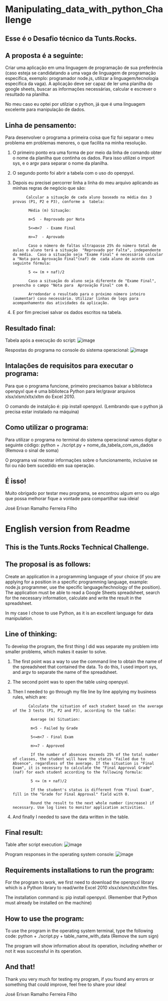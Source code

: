 # Manipulating_data_with_python_Challenge

## Esse é o Desafio técnico da Tunts.Rocks.

## A proposta é a seguinte: 
Criar uma aplicação em uma linguagem de programação de sua preferência (caso esteja se  candidatando a uma vaga de linguagem de programação específica, exemplo: programador  node.js, utilizar a linguagem/tecnologia específica da vaga). A aplicação deve ser capaz de ler  uma planilha do google sheets, buscar as informações necessárias, calcular e escrever o  resultado na planilha. 

No meu caso eu optei por utilziar o python, já que é uma linguagem excelente para manipulação de dados. 

## Linha de pensamento:
Para desenvolver o programa a primeira coisa que fiz foi separar o meu problema em problemas menores, o que facilita na minha resolução.

1. O primeiro ponto era uma forma de por meio da linha de comando obter o nome da planilha que continha os dados. Para isso utilizei o import sys, e o argv para separar o nome da planilha.

2. O segundo ponto foi abrir a tabela com o uso do openpyxl.

3. Depois eu precisei percorrer linha a linha do meu arquivo aplicando as minhas regras de negócio que são:

             Calcular a situação de cada aluno baseado na média das 3 provas (P1, P2 e P3), conforme a  tabela:
              
              Média (m) Situação:
              
              m<5  - Reprovado por Nota
              
              5<=m<7  - Exame Final
              
              m>=7  - Aprovado
              
              Caso o número de faltas ultrapasse 25% do número total de aulas o aluno terá a situação  "Reprovado por Falta", independente da média.  Caso a situação seja "Exame Final" é necessário calcular a "Nota para Aprovação Final"(naf) de  cada aluno de acordo com seguinte fórmula: 
              
              5 <= (m + naf)/2
              
              Caso a situação do aluno seja diferente de "Exame Final", preencha o campo "Nota para  Aprovação Final" com 0. 
              
              Arredondar o resultado para o próximo número inteiro (aumentar) caso necessário. Utilizar linhas de logs para acompanhamento das atividades da aplicação. 
5. E por fim precisei salvar os dados escritos na tabela.

## Resultado final:
Tabela após a execução do script:
![image](https://github.com/JoseErivan/Manipulating_data_with_python_Challenge/assets/105927510/55f61e98-f767-4fb1-bc97-d06857124a9e)

Respostas do programa no console do sistema operacional:
![image](https://github.com/JoseErivan/Manipulating_data_with_python_Challenge/assets/105927510/373d6653-b458-497e-b1cc-dfa258c91acd)

## Intalações de requisitos para executar o programa:
Para que o programa funcione, primeiro precisamos baixar a biblioteca openpyxl que é uma biblioteca Python para ler/gravar arquivos xlsx/xlsm/xltx/xltm do Excel 2010.

O comando de instalção é: pip install openpyxl. (Lembrando que o python já precisa estar instalado na máquina)

## Como utilizar o programa:
Para utilizar o programa no terminal do sistema operacional vamos digitar o seguinte código:
python + ./script.py + nome_da_tabela_com_os_dados (Remova o sinal de soma) 

O programa vai mostrar informações sobre o funcionamento, inclusive se foi ou não bem sucedido em sua operação.

## É isso!
  Muito obrigado por testar meu programa, se encontrou algum erro ou algo que possa melhorar fique a vontade para compartilhar sua ideia!

José Erivan Ramalho Ferreira Filho






# English version from Readme

## This is the Tunts.Rocks Technical Challenge.

## The proposal is as follows:
Create an application in a programming language of your choice (if you are applying for a position in a specific programming language, example: node.js programmer, use the specific language/technology of the position). The application must be able to read a Google Sheets spreadsheet, search for the necessary information, calculate and write the result in the spreadsheet.

In my case I chose to use Python, as it is an excellent language for data manipulation.

## Line of thinking:
To develop the program, the first thing I did was separate my problem into smaller problems, which makes it easier to solve.

1. The first point was a way to use the command line to obtain the name of the spreadsheet that contained the data. To do this, I used import sys, and argv to separate the name of the spreadsheet.

2. The second point was to open the table using openpyxl.

3. Then I needed to go through my file line by line applying my business rules, which are:

              Calculate the situation of each student based on the average of the 3 tests (P1, P2 and P3), according to the table:
              
               Average (m) Situation:
              
               m<5 - Failed by Grade
              
               5<=m<7 - Final Exam
              
               m>=7 - Approved
              
               If the number of absences exceeds 25% of the total number of classes, the student will have the status "Failed due to Absence", regardless of the average. If the situation is "Final Exam", it is necessary to calculate the "Final Approval Grade" (naf) for each student according to the following formula:
              
               5 <= (m + naf)/2
              
               If the student's status is different from "Final Exam", fill in the "Grade for Final Approval" field with 0.
              
               Round the result to the next whole number (increase) if necessary. Use log lines to monitor application activities.
5. And finally I needed to save the data written in the table.

## Final result:
Table after script execution:
![image](https://github.com/JoseErivan/Manipulating_data_with_python_Challenge/assets/105927510/55f61e98-f767-4fb1-bc97-d06857124a9e)

Program responses in the operating system console:
![image](https://github.com/JoseErivan/Manipulating_data_with_python_Challenge/assets/105927510/373d6653-b458-497e-b1cc-dfa258c91acd)

## Requirements installations to run the program:
For the program to work, we first need to download the openpyxl library which is a Python library to read/write Excel 2010 xlsx/xlsm/xltx/xltm files.

The installation command is: pip install openpyxl. (Remember that Python must already be installed on the machine)

## How to use the program:
To use the program in the operating system terminal, type the following code:
python + ./script.py + table_name_with_data (Remove the sum sign)

The program will show information about its operation, including whether or not it was successful in its operation.

## And that!
   Thank you very much for testing my program, if you found any errors or something that could improve, feel free to share your idea!

José Erivan Ramalho Ferreira Filho
